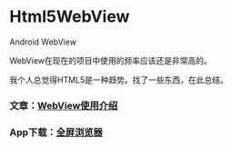 # Html5WebView
Android WebView

WebView在现在的项目中使用的频率应该还是非常高的。

我个人总觉得HTML5是一种趋势。找了一些东西，在此总结。

### 文章：[WebView使用介绍](http://www.jianshu.com/p/3fcf8ba18d7f)


### App下载：[全屏浏览器](http://fir.im/2xmq)
